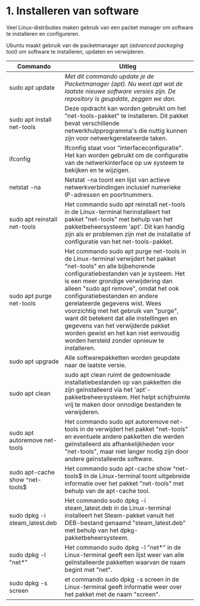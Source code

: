 # 1. Installeren van software
Veel Linux-distributies maken gebruik van een packet manager om software te installeren en configureren.

Ubuntu maakt gebruik van de packetmanager apt _(advanced packaging tool)_ om software te installeren, updaten en verwijderen.

Commando | Uitleg
--- | ---
sudo apt update | _Met dit commando update je de Packetmanager (apt). Nu weet apt wat de laatste nieuwe software versies zijn. De repository is geupdate, zeggen we dan._
sudo apt install net-tools | Deze opdracht kan worden gebruikt om het "net-tools-pakket" te installeren. Dit pakket bevat verschillende netwerkhulpprogramma's die nuttig kunnen zijn voor netwerkgerelateerde taken.
ifconfig | Ifconfig staat voor "interfaceconfiguratie". Het kan worden gebruikt om de configuratie van de netwerkinterface op uw systeem te bekijken en te wijzigen.
netstat -na | Netstat -na toont een lijst van actieve netwerkverbindingen inclusief numerieke IP-adressen en poortnummers.
sudo apt reinstall net-tools |Het commando sudo apt reinstall net-tools in de Linux-terminal herinstalleert het pakket "net-tools" met behulp van het pakketbeheersysteem 'apt'. Dit kan handig zijn als er problemen zijn met de installatie of configuratie van het net-tools-pakket. 
sudo apt purge net-tools | Het commando sudo apt purge net-tools in de Linux-terminal verwijdert het pakket "net-tools" en alle bijbehorende configuratiebestanden van je systeem. Het is een meer grondige verwijdering dan alleen "sudo apt remove", omdat het ook configuratiebestanden en andere gerelateerde gegevens wist. Wees voorzichtig met het gebruik van "purge", want dit betekent dat alle instellingen en gegevens van het verwijderde pakket worden gewist en het kan niet eenvoudig worden hersteld zonder opnieuw te installeren.
sudo apt upgrade | Alle softwarepakketten worden geupdate naar de laatste versie.
sudo apt clean | sudo apt clean ruimt de gedownloade installatiebestanden op van pakketten die zijn geïnstalleerd via het 'apt'-pakketbeheersysteem. Het helpt schijfruimte vrij te maken door onnodige bestanden te verwijderen. 
sudo apt autoremove net-tools |Het commando sudo apt autoremove net-tools in de verwijdert het pakket "net-tools" en eventuele andere pakketten die werden geïnstalleerd als afhankelijkheden voor "net-tools", maar niet langer nodig zijn door andere geïnstalleerde software. 
sudo apt-cache show ^net-tools$ | Het commando sudo apt-cache show ^net-tools$ in de Linux-terminal toont uitgebreide informatie over het pakket "net-tools" met behulp van de apt-cache tool.
sudo dpkg -i steam_latest.deb | Het commando sudo dpkg -i steam_latest.deb in de Linux-terminal installeert het Steam-pakket vanuit het DEB-bestand genaamd "steam_latest.deb" met behulp van het dpkg-pakketbeheersysteem.
sudo dpkg -l "net*" | Het commando sudo dpkg -l "net*" in de Linux-terminal geeft een lijst weer van alle geïnstalleerde pakketten waarvan de naam begint met "net".
sudo dpkg -s screen | et commando sudo dpkg -s screen in de Linux-terminal geeft informatie weer over het pakket met de naam "screen".
